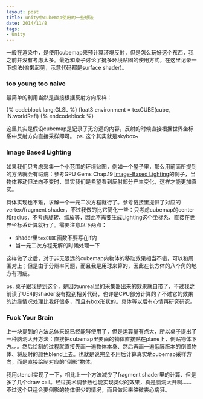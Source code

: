 ```yaml
---
layout: post
title: unity中cubemap使用的一些想法
date: 2014/11/8
tags:
- Unity
---
```


一般在渲染中，是使用cubemap来预计算环境反射，但是怎么玩好这个东西，我之前并没有考虑太多。最近和桌子讨论了挺多环境贴图的使用方式，在这里记录一下想法(偷懒起见，示意代码都是surface shader)。

<!--more-->

### too young too naive

最简单的利用当然是直接根据反射方向采样：

{% codeblock lang:GLSL %}
float3 environment = texCUBE(cube, IN.worldRefl)
{% endcodeblock %}

这里其实是假设cubemap是记录了无穷远的内容，反射的时候直接根据世界坐标系中反射方向直接采样即可。
ps. 这个其实就是skybox~

### Image Based Lighting

如果我们只考虑采集一个小范围的环境贴图，例如一个屋子里，那么用前面所提到的方法就会有瑕疵：参考GPU Gems Chap.19 [Image-Based Lighting](http://http.developer.nvidia.com/GPUGems/gpugems_ch19.html)的例子，当物体移动但法向不变时，其实我们是希望看到反射部分产生变化，这样才能更加真实。

具体实现也不难，求解一个一元二次方程就行了。参考链接里提供了对应的vertex/fragment shader，不过我做的比它简化一些：只考虑cubemap的center和radius，不考虑旋转、缩放等，因此不需要生成Lighting这个坐标系、直接在世界坐标系计算就行了。需要注意以下两点：

- shader里`texCUBE`函数不要写在if内
- 当一元二次方程无解的时候处理一下

这样做了之后，对于非无限远的cubemap内物体的移动效果相当不错，可以和周围对上；但是由于分辨率问题，而且我是用球来算的，因此在长方体的八个角的地方有瑕疵。

ps. 桌子跟我提到这个，是因为unreal里的采集器出来的效果就自带了，不过我之前读了UE4的shader没有找到相关代码，也许是CPU部分计算的？不过它的效果的边缘情况处理比我好很多，而且有box形状的。具体等以后有心情再研究研究。

### Fuck Your Brain

上一块提到的方法总体来说已经能够使用了，但是运算量有点大，所以桌子提出了一种脑洞大开方法：直接把cubemap里要画的物体直接贴在plane上，倒贴物体下方。。。然后绘制的过程就直接先画一遍物体本身、然后再画一遍低膜版本的倒置物体、将反射的颜色blend上去。也就是说完全不用后计算真实地cubemap采样方向，而是直接绘制对应的“倒影”物体。

我用stencil实现了一下，相比上一个方法减少了fragment shader里的计算、但是多了几个draw call。经过美术调参数也能实现类似的效果，真是脑洞大开啊……不过这个只适合要倒影的物体很少的情况，而且做起来略微丧心病狂。